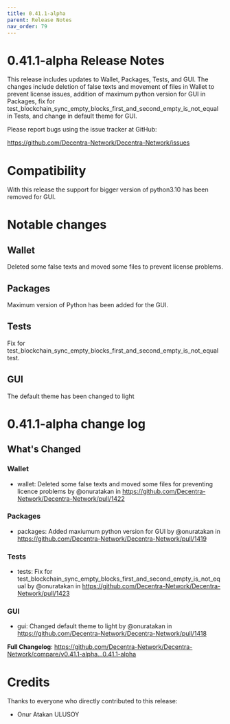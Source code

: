 ```yaml
---
title: 0.41.1-alpha
parent: Release Notes
nav_order: 79
---
```


# 0.41.1-alpha Release Notes

This release includes updates to Wallet, Packages, Tests, and GUI. The changes include deletion of false texts and movement of files in Wallet to prevent license issues, addition of maximum python version for GUI in Packages, fix for test_blockchain_sync_empty_blocks_first_and_second_empty_is_not_equal in Tests, and change in default theme for GUI.

Please report bugs using the issue tracker at GitHub:

<https://github.com/Decentra-Network/Decentra-Network/issues>

# Compatibility

With this release the support for bigger version of python3.10 has been removed for GUI.

# Notable changes

## Wallet
Deleted some false texts and moved some files to prevent license problems.

## Packages
Maximum version of Python has been added for the GUI.

## Tests
Fix for test_blockchain_sync_empty_blocks_first_and_second_empty_is_not_equal test.

## GUI
The default theme has been changed to light


# 0.41.1-alpha change log

<!-- Release notes generated using configuration in .github/release.yml at master -->

## What's Changed
### Wallet
* wallet: Deleted some false texts and moved some files for preventing licence problems by @onuratakan in https://github.com/Decentra-Network/Decentra-Network/pull/1422
### Packages
* packages: Added maxiumum python version for GUI by @onuratakan in https://github.com/Decentra-Network/Decentra-Network/pull/1419
### Tests
* tests: Fix for test_blockchain_sync_empty_blocks_first_and_second_empty_is_not_equal by @onuratakan in https://github.com/Decentra-Network/Decentra-Network/pull/1423
### GUI
* gui: Changed default theme to light by @onuratakan in https://github.com/Decentra-Network/Decentra-Network/pull/1418


**Full Changelog**: https://github.com/Decentra-Network/Decentra-Network/compare/v0.41.1-alpha...0.41.1-alpha

# Credits

Thanks to everyone who directly contributed to this release:

- Onur Atakan ULUSOY

